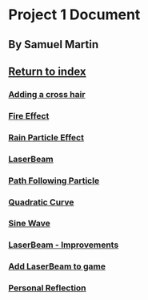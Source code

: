 # Project 1 Document

## By Samuel Martin


## <a href="./index">Return to index</a>

### <a href="cross-hair">Adding a cross hair</a>

### <a href="fire">Fire Effect</a>

### <a href="rain">Rain Particle Effect</a>

### <a href="beam">LaserBeam</a>

### <a href="path">Path Following Particle</a>

### <a href="quad">Quadratic Curve</a>

### <a href="sine">Sine Wave</a>

### <a href="improve">LaserBeam - Improvements</a>

### <a href="game">Add LaserBeam to game</a>

### <a href="reflection">Personal Reflection</a>
